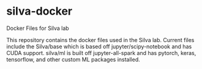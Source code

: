 # silva-docker

<h>Docker Files for Silva lab</h>
<p> This repository contains the docker files used in the Silva lab. Current files include the Silva/base which is based off jupyter/scipy-notebook and has CUDA support. silva/ml is built off jupyter-all-spark and has pytorch, keras, tensorflow, and other custom ML packages installed. </p>